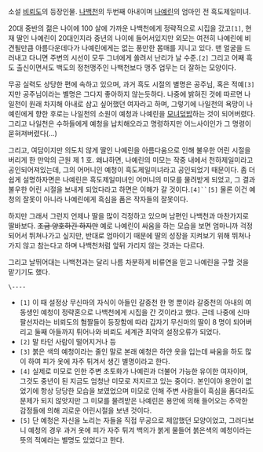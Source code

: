 소설 [비뢰도](%EB%B9%84%EB%A2%B0%EB%8F%84.md)의 등장인물.
[나백천](%EB%82%98%EB%B0%B1%EC%B2%9C.md)의 두번째 아내이며
[나예린](%EB%82%98%EC%98%88%EB%A6%B0.md)의 엄마인 전 흑도제일미녀.

20대 중반의 젊은 나이에 100 살에 가까운 나백천에게 정략적으로 시집을 갔고`[1]`, 현재 딸인 나예린이 20대인지라 중년의 나이에
들어서있지만 외모는 여전히 나예린에 비견될만큼 아름다운데다가 나예린에게는 없는 풍만한 몸매를 지니고 있다. 맨 얼굴을 드러내고 다니면 주변의
시선이 모두 그녀에게 쏠려서 난리가 날 수준.`[2]` 그리고 어째 흑도 출신이면서도 백도의 정천맹주인 나백천보다 맹주 업무는 더 잘하는
모양이다.

무공 실력도 상당한 편에 속하고 있으며, 과거 흑도 시절의 별명은 공주님, 혹은 적예`[3]`지만 공주님이라는 별명은 그다지 좋아하지
않는듯하다. 나중에 밝혀진 것에 따르면 나일천이 원래 차지해 아내로 삼고 싶어했던 여자라고 하며, 그렇기에 나일천의 욕망이 나예린에게 향한
후로는 나일천의 소원이 예청과 나예린을 [모녀덮밥](%EB%AA%A8%EB%85%80%EB%8D%AE%EB%B0%A5.md)하는 것이
되어버렸다. 그리고 나일천은 수하들에게 예청을 납치해오라고 명령하지만 어느사이인가 그 명령이 묻혀져버렸다(…)

그리고, 여담이지만 의도치 않게 딸인 나예린을 아름다움으로 인해 불우한 어린 시절을 버리게 한 만악의 근원 제 1 호. 왜냐하면, 나예린의
미모는 작중 내에서 천하제일미라고 공인되어져있는데, 그의 어머니인 예청이 흑도제일미녀라고 공인되었기 때문이다. 좀 더 쉽게 설명하자면은
나예린은 흑도제일미녀인 어머니의 미모를 물려받게 되었고, 그 결과 불우한 어린 시절을 보내게 되었다라고 하면은 이해가 갈
것이다.`[4]``[5]` 물론 이건 예청의 잘못이 아니라 나예린에게 흑심을 품은 작자들의 잘못이다.

하지만 그래서 그런지 언제나 딸을 많이 걱정하고 있으며 남편인 나백천과 마찬가지로 딸바보다. <del>조금 양호하긴 하지만</del> 예로
나예린이 싸움을 하는 모습을 보면 엄마니까 걱정되어서 뛰쳐나가고 싶지만, 반대로 엄마이기 때문에 딸의 성장을 지켜보기 위해 뛰쳐나가지 않고
참는다고 하며 나백천처럼 앞뒤 가리지 않는 것과는 다르다.

그리고 날뛰어대는 나백천과는 달리 나름 차분하게 비류연을 믿고 나예린을 구할 것을 맡기기도 했다.

`\----`

  * `[1]` 이 때 설정상 무신마의 자식이 아들인 갈중천 한 명 뿐이라 갈중천의 아내의 여동생인 예청이 정략혼으로 나백천에게 시집을 간 것이라고 했다. 근데 나중에 신마팔선자라는 비뢰도의 혐짤들이 등장함에 따라 갑자기 무신마의 딸이 8 명이 되어버리고 둘째 아들까지 튀어나와 비뢰도 세계관 최악의 설정오류가 되었다.
  * `[2]` 말 타던 사람이 떨어지거나 등
  * `[3]` 붉은 색의 예청이라는 줄인 말로 본래 예청은 하얀 옷을 입는데 싸움을 하도 많이 하여 피가 옷에 자주 튀겨서 생긴 별명이라고 한다.
  * `[4]` 실제로 미모로 인한 주변 초토화가 나예린과 더불어 가능한 유이한 여자이며, 그것도 중년이 된 지금도 엄청난 미모로 저지르고 있는 중이다. 본인이야 용안이 없었기에 항상 당당한 모습을 보였었으며 미모로 인해 주변 사람들이 흑심을 품더라도 문제가 되지 않앗지만 그 미모를 물려받은 나예린은 용안에 의해 들어오는 추악한 감정들에 의해 괴로운 어린시절을 보낸 것이다.
  * `[5]` 단 예청은 자신을 노리는 자들을 직접 무공으로 제압했던 모양이었고, 그러다보니 예청의 경우 과거 옷에 피가 자주 튀겨 백의가 붉게 물들어 붉은색의 예청이라는 뜻의 적예라는 별명도 있었다고 한다.

